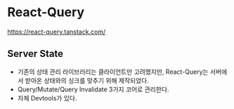 # React-Query

https://react-query.tanstack.com/

## Server State

- 기존의 상태 관리 라이브러리는 클라이언트만 고려했지만, React-Query는 서버에서 받아온 상태와의 싱크를 맞추기 위해 제작되었다.
- Query/Mutate/Query Invalidate 3가지 코어로 관리한다.
- 자체 Devtools가 있다.
